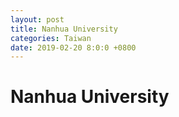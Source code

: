 ```yaml
---
layout: post
title: Nanhua University
categories: Taiwan
date: 2019-02-20 8:0:0 +0800
---
```

# Nanhua University
<!--stackedit_data:
eyJoaXN0b3J5IjpbLTE5NjE2ODA1OThdfQ==
-->